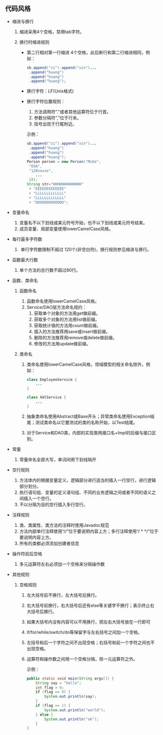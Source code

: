 

## 代码风格

- 缩进与换行

  1. 缩进采用4个空格，禁用tab字符。

  2. 换行时缩进规则

     - 第二行相对第一行缩进 4个空格，此后断行和第二行缩进相同，例如：

       ```java
       sb.append("zi").append("xin")...
       	.append("huang")
       	.append("huang")
       	.append("huang");
       ```

     - 换行字符：LF(Unix格式)

     - 换行字符位置规则：

       1. 方法调用符"."或者其他运算符位于行首。
       2. 参数分隔符","位于行末。
       3. 括号出现于行尾附近。

       示例：

       ```java
       sb.append("zi").append("xin")...
       	.append("huang")
       	.append("huang")
       	.append("huang");
       Person person = new Person("Mike",
       	"USA",
       	"120xxxxx",
           ...
       	18);
       String str="HHHHHHHHHHHHH"
       	+ "EEEEEEEEEEEEE"
       	+ "LLLLLLLLLLLLL"
       	+ "LLLLLLLLLLLLL"
       	+ "OOOOOOOOOOOOO";
       ```

- 变量命名

  1. 变量名不以下划线或美元符号开始，也不以下划线或美元符号结束。
  2. 成员变量、局部变量使用lowerCamelCase风格。

  

- 每行最多字符数

  1. ​	单行字符数限制不超过 120个(非空白符)，换行规则参见缩进与换行。

- 函数最大行数

  1. 单个方法的总行数不超过80行。

  

- 函数、类命名

  1. 函数命名

     1. 函数命名使用lowerCamelCase风格。
     2. Service/DAO层方法命名规约：
        1. 获取单个对象的方法用get做前缀。
        2. 获取多个对象的方法用list做前缀。
        3. 获取统计值的方法用count做前缀。
        4. 插入的方法推荐用save或insert做前缀。
        5. 删除的方法推荐用remove或delete做前缀。
        6. 修改的方法用update做前缀。

  2. 类命名

     1. 类命名使用lowerCamelCase风格，领域模型的相关命名除外，例如：

        ```java
        class EmployeeService {
            ...
        }
        
        class XmlService {
            ...
        }
        ```

     2. 抽象类命名使用Abstract或Base开头；异常类命名使用Exception结尾；测试类命名以它要测试的类的名称开始，以Test结尾。

     3. 对于Service和DAO类，内部的实现类用接口名+Impl的后缀与接口区别。

     

- 常量

  1. 常量命名全部大写，单词间用下划线隔开

- 空行规则

  1. 方法体内的根据变量定义，逻辑部分进行适当的插入一行空行，进行逻辑部分划分。
  2. 执行语句组、变量的定义语句组、不同的业务逻辑之间或者不同的语义之间插入一个空行。
  3. 不以分隔为目的空行插入多行空行。

  

- 注释规则

  1. 类、类属性、类方法的注释时使用Javadoc规范
  2. 方法内部单行注释使用“//”位于要说明内容上方；多行注释使用“/ * */”位于要说明内容上方。
  3. 所有的类都必须添加创建者信息

- 操作符前后空格

  1. 多元运算符左右必须加一个空格来分隔操作数

     

- 其他规则

  1. 空格规则

     1. 左大括号前不换行，左大括号后换行。

     2. 右大括号前换行，右大括号后还有else等关键字不换行；表示终止右大括号后换行。

     3. 如果大括号内没有内容可以不用换行，把左右大括号放在一行即可

     4. if/for/while/switch/do等保留字与左右括号之间加一个空格。

     5. 左括号和后一个字符之间不出现空格；右括号和前一个字符之间也不出现空格。

     6. 运算符和操作数之间用一个空格分隔，除一元运算符之外。

        示例：

        ```java
        public static void main(String args[]) {
        	String say = "hello";
        	int flag = 0;
        	if (flag == 0) {
        		System.out.println(say);
        	}
        	if (flag == 1) {
        		System.out.println("world");
        	} else {
        		System.out.println("ok");
        	}
        }
        ```

        

